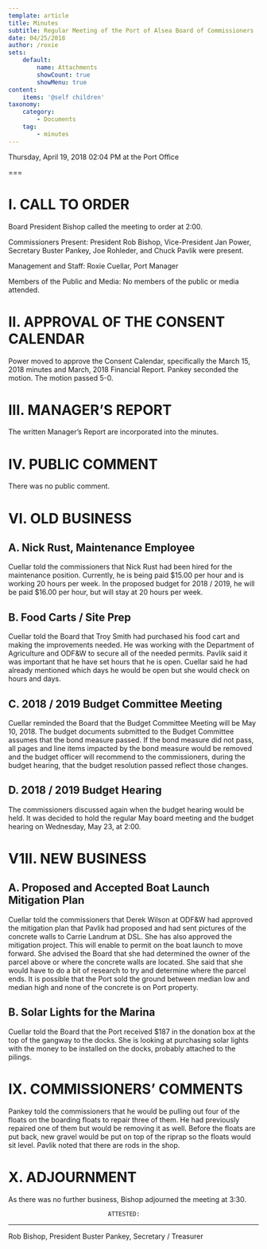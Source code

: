 ```yaml
---
template: article
title: Minutes
subtitle: Regular Meeting of the Port of Alsea Board of Commissioners
date: 04/25/2018
author: /roxie
sets:
    default:
        name: Attachments
        showCount: true
        showMenu: true
content:
    items: '@self children'
taxonomy:
    category: 
        - Documents
    tag: 
        - minutes
---
```


Thursday, April 19, 2018 02:04 PM at the Port Office

===


# I. CALL TO ORDER

Board President Bishop called the meeting to order at 2:00.

Commissioners Present:  President Rob Bishop, Vice-President Jan Power, Secretary Buster Pankey, Joe Rohleder, and Chuck Pavlik were present.

Management and Staff:  Roxie Cuellar, Port Manager

Members of the Public and Media:	  No members of the public or media attended.

# II. APPROVAL OF THE CONSENT CALENDAR

Power moved to approve the Consent Calendar, specifically the March 15, 2018 minutes and March, 2018 Financial Report. Pankey seconded the motion. The motion passed 5-0.

# III. MANAGER’S REPORT

The written Manager’s Report are incorporated into the minutes.

# IV. PUBLIC COMMENT

There was no public comment.

# VI. OLD BUSINESS

## A. Nick Rust, Maintenance Employee

Cuellar told the commissioners that Nick Rust had been hired for the maintenance position.  Currently, he is being paid $15.00 per hour and is working 20 hours per week.  In the proposed budget for 2018 / 2019, he will be paid $16.00 per hour, but will stay at 20 hours per week.

## B. Food Carts / Site Prep

Cuellar told the Board that Troy Smith had purchased his food cart and making the improvements needed.  He was working with the Department of Agriculture and ODF&W to secure all of the needed permits.  Pavlik said it was important that he have set hours that he is open.  Cuellar said he had already mentioned which days he would be open but she would check on hours and days.


## C.  	2018 / 2019 Budget Committee Meeting

Cuellar reminded the Board that the Budget Committee Meeting will be May 10, 2018.  The budget documents submitted to the Budget Committee assumes that the bond measure passed.  If the bond measure did not pass, all pages and line items impacted by the bond measure would be removed and the budget officer will recommend to the commissioners, during the budget hearing, that the budget resolution passed reflect those changes.

## D. 2018 / 2019 Budget Hearing

The commissioners discussed again when the budget hearing would be held.  It was decided to hold the regular May board meeting and the budget hearing on Wednesday, May 23, at 2:00.


# V1II.	NEW BUSINESS

## A. Proposed and Accepted Boat Launch Mitigation Plan

Cuellar told the commissioners that Derek Wilson at ODF&W had approved the mitigation plan that Pavlik had proposed and had sent pictures of the concrete walls to Carrie Landrum at DSL.  She has also approved the mitigation project.  This will enable to permit on the boat launch to move forward.  She advised the Board that she had determined the owner of the parcel above or where the concrete walls are located.  She said that she would have to do a bit of research to try and determine where the parcel ends.  It is possible that the Port sold the ground between median low and median high and none of the concrete is on Port property.

## B. Solar Lights for the Marina

Cuellar told the Board that the Port received $187 in the donation box at the top of the gangway to the docks.  She is looking at purchasing solar lights with the money to be installed on the docks, probably attached to the pilings.


# IX. COMMISSIONERS’ COMMENTS

Pankey told the commissioners that he would be pulling out four of the floats on the boarding floats to repair three of them.  He had previously repaired one of them but would be removing it as well.  Before the floats are put back, new gravel would be put on top of the riprap so the floats would sit level.  Pavlik noted that there are rods in the shop.

# X. ADJOURNMENT

As there was no further business, Bishop adjourned the meeting at 3:30.


								ATTESTED:




______________________________________	____________________________________
Rob Bishop, President					 Buster Pankey, Secretary / Treasurer










